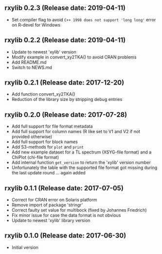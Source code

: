 ## rxylib 0.2.3 (Release date: 2019-04-11)

* Set compiler flag to avoid `C++ 1998 does not support 'long long'` error on R-devel for Windows

## rxylib 0.2.2 (Release date: 2019-04-11)

* Update to newest 'xylib' version
* Modify example in convert_xy2TKA() to avoid CRAN problems
* Add README.md
* Switch to NEWS.md

## rxylib 0.2.1 (Release date: 2017-12-20)


* Add function convert_xy2TKA()
* Reduction of the library size by stripping debug entries

## rxylib 0.2.0 (Release date: 2017-07-28)

* Add full support for file format metadata
* Add full support for column names (R like set to V1 and V2 if not provided otherwise)
* Add full support for block names
* Add S3-methods for `plot` and `print`
* Add new example dataset for a TL spectrum (XSYG-file format) and a ChiPlot (chi-file format)
* Add internal function `get_version` to return the 'xylib' version number
* Unfortunately the table with the supported file format got missing during the last update
round ... again added

## rxylib 0.1.1 (Release date: 2017-07-05)

* Correct for CRAN error on Solaris platform
* Remove import of package 'stringr'
* Correct faulty set value for multibock (fixed by Johannes Friedrich)
* Fix minor issue for case the data format is not obvious
* Update to newest 'xylib' library version

## rxylib 0.1.0 (Release date: 2017-06-30)

* Initial version
